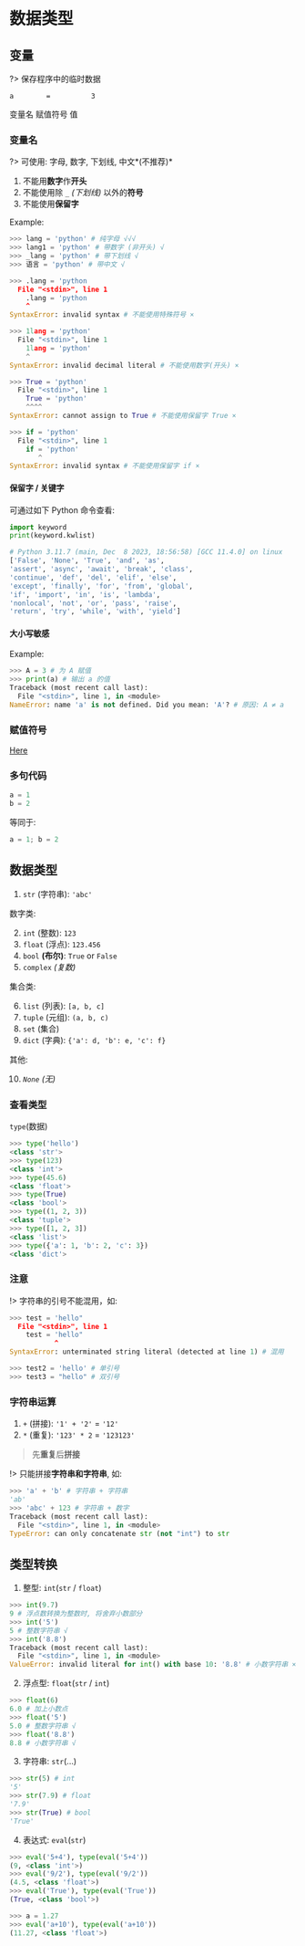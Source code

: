 # 数据类型

## 变量

?> 保存程序中的临时数据

`a        =          3`

变量名    赋值符号   值

### 变量名

?> 可使用: 字母, 数字, 下划线, 中文*(不推荐)*

1. 不能用**数字**作**开头**
2. 不能使用除 `_` *(下划线)* 以外的**符号**
3. 不能使用**保留字**

Example:

```py
>>> lang = 'python' # 纯字母 √√√
>>> lang1 = 'python' # 带数字 (非开头) √
>>> _lang = 'python' # 带下划线 √
>>> 语言 = 'python' # 带中文 √

>>> .lang = 'python
  File "<stdin>", line 1
    .lang = 'python
    ^
SyntaxError: invalid syntax # 不能使用特殊符号 ×

>>> 1lang = 'python'
  File "<stdin>", line 1
    1lang = 'python'
    ^
SyntaxError: invalid decimal literal # 不能使用数字(开头) ×

>>> True = 'python'
  File "<stdin>", line 1
    True = 'python'
    ^^^^
SyntaxError: cannot assign to True # 不能使用保留字 True ×

>>> if = 'python'
  File "<stdin>", line 1
    if = 'python'
       ^
SyntaxError: invalid syntax # 不能使用保留字 if ×
```

#### 保留字 / 关键字

可通过如下 Python 命令查看:

```py
import keyword
print(keyword.kwlist)
```

```py
# Python 3.11.7 (main, Dec  8 2023, 18:56:58) [GCC 11.4.0] on linux
['False', 'None', 'True', 'and', 'as',
'assert', 'async', 'await', 'break', 'class',
'continue', 'def', 'del', 'elif', 'else',
'except', 'finally', 'for', 'from', 'global',
'if', 'import', 'in', 'is', 'lambda',
'nonlocal', 'not', 'or', 'pass', 'raise',
'return', 'try', 'while', 'with', 'yield']
```

#### **大小写敏感**

Example:

```py
>>> A = 3 # 为 A 赋值
>>> print(a) # 输出 a 的值
Traceback (most recent call last):
  File "<stdin>", line 1, in <module>
NameError: name 'a' is not defined. Did you mean: 'A'? # 原因: A ≠ a
```

### 赋值符号

[Here](/table/py/calc?id=赋值运算)

### 多句代码

```py
a = 1
b = 2
```

等同于:

```py
a = 1; b = 2
```

## 数据类型

1. `str` (字符串): `'abc'`

数字类:

2. `int` (整数): `123`
3. `float` (浮点): `123.456`
4. `bool` **(布尔)**: `True` or `False`
5. `complex` *(复数)*

集合类:

6. `list` (列表): `[a, b, c]`
7. `tuple` (元组): `(a, b, c)`
8. `set` (集合)
9. `dict` (字典): `{'a': d, 'b': e, 'c': f}`

其他:

10. *`None` (无)*

### 查看类型

`type`(数据)

```py
>>> type('hello')
<class 'str'>
>>> type(123)
<class 'int'>
>>> type(45.6)
<class 'float'>
>>> type(True)
<class 'bool'>
>>> type((1, 2, 3))
<class 'tuple'>
>>> type([1, 2, 3])
<class 'list'>
>>> type({'a': 1, 'b': 2, 'c': 3})
<class 'dict'>
```

### 注意

!> 字符串的引号不能混用，如:

```py
>>> test = 'hello"
  File "<stdin>", line 1
    test = 'hello"
           ^
SyntaxError: unterminated string literal (detected at line 1) # 混用

>>> test2 = 'hello' # 单引号
>>> test3 = "hello" # 双引号

```

### 字符串运算

1. `+` (拼接): `'1' + '2'` = `'12'`
2. `*` (重复): `'123' * 2` = `'123123'`

> 先**重复**后**拼接**

!> 只能拼接**字符串和字符串**, 如:

```py
>>> 'a' + 'b' # 字符串 + 字符串
'ab'
>>> 'abc' + 123 # 字符串 + 数字
Traceback (most recent call last):
  File "<stdin>", line 1, in <module>
TypeError: can only concatenate str (not "int") to str
```

## 类型转换

1. 整型: `int`(`str` / `float`)

```python
>>> int(9.7)
9 # 浮点数转换为整数时, 将舍弃小数部分
>>> int('5')
5 # 整数字符串 √
>>> int('8.8')
Traceback (most recent call last):
  File "<stdin>", line 1, in <module>
ValueError: invalid literal for int() with base 10: '8.8' # 小数字符串 ×
```

2. 浮点型: `float`(`str` / `int`)

```py
>>> float(6)
6.0 # 加上小数点
>>> float('5')
5.0 # 整数字符串 √
>>> float('8.8')
8.8 # 小数字符串 √
```

3. 字符串: `str`(...)

```py
>>> str(5) # int
'5'
>>> str(7.9) # float
'7.9'
>>> str(True) # bool
'True'
```

4. 表达式: `eval`(`str`)

```py
>>> eval('5+4'), type(eval('5+4'))
(9, <class 'int'>)
>>> eval('9/2'), type(eval('9/2'))
(4.5, <class 'float'>)
>>> eval('True'), type(eval('True'))
(True, <class 'bool'>)

>>> a = 1.27
>>> eval('a+10'), type(eval('a+10'))
(11.27, <class 'float'>)
```